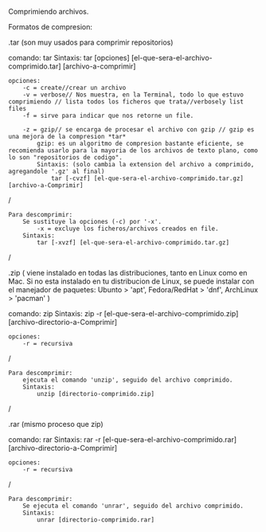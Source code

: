 Comprimiendo archivos.

Formatos de compresion:

.tar (son muy usados para comprimir repositorios)

comando: tar
Sintaxis:
    tar [opciones] [el-que-sera-el-archivo-comprimido.tar] [archivo-a-comprimir]

    opciones:
        -c = create//crear un archivo
        -v = verbose// Nos muestra, en la Terminal, todo lo que estuvo comprimiendo // lista todos los ficheros que trata//verbosely list files
        -f = sirve para indicar que nos retorne un file.

        -z = gzip// se encarga de procesar el archivo con gzip // gzip es una mejora de la compresion *tar*
            gzip: es un algoritmo de compresion bastante eficiente, se recomienda usarlo para la mayoria de los archivos de texto plano, como lo son "repositorios de codigo".
            Sintaxis: (solo cambia la extension del archivo a comprimido, agregandole '.gz' al final)
                tar [-cvzf] [el-que-sera-el-archivo-comprimido.tar.gz] [archivo-a-Comprimir]

/

    Para descomprimir:
        Se sustituye la opciones (-c) por '-x'.
            -x = excluye los ficheros/archivos creados en file.
        Sintaxis:
            tar [-xvzf] [el-que-sera-el-archivo-comprimido.tar.gz]

/

.zip
(
    viene instalado en todas las distribuciones, tanto en Linux como en Mac. Si no esta instalado en tu distribucion de Linux, se puede instalar con el manejador de paquetes: Ubunto > 'apt', Fedora/RedHat > 'dnf', ArchLinux > 'pacman'
)

comando: zip
Sintaxis:
    zip -r [el-que-sera-el-archivo-comprimido.zip] [archivo-directorio-a-Comprimir]

    opciones:
        -r = recursiva
/

    Para descomprimir:
        ejecuta el comando 'unzip', seguido del archivo comprimido.
        Sintaxis:
            unzip [directorio-comprimido.zip]

/

.rar (mismo proceso que zip)

comando: rar
Sintaxis:
    rar -r [el-que-sera-el-archivo-comprimido.rar] [archivo-directorio-a-Comprimir]

    opciones:
        -r = recursiva

/

    Para descomprimir:
        Se ejecuta el comando 'unrar', seguido del archivo comprimido.
        Sintaxis:
            unrar [directorio-comprimido.rar]